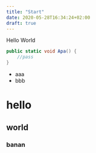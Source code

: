 ```yaml
---
title: "Start"
date: 2020-05-28T16:34:24+02:00
draft: true
---
```


Hello World

```csharp
public static void Apa() {
    //pass
}
```

* aaa
* bbb


# hello
## world
### banan
